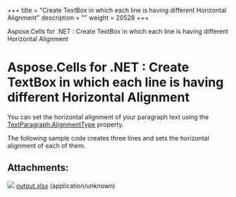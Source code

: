 +++
title = "Create TextBox in which each line is having different Horizontal Alignment" 
description = "" 
weight = 20528 
+++

Aspose.Cells for .NET : Create TextBox in which each line is having different Horizontal Alignment  

# Aspose.Cells for .NET : Create TextBox in which each line is having different Horizontal Alignment


You can set the horizontal alignment of your paragraph text using the [TextParagraph.AlignmentType](https://apireference.aspose.com/net/cells/aspose.cells.drawing.texts/textparagraph/properties/alignmenttype) property.

The following sample code creates three lines and sets the horizontal alignment of each of them.

## Attachments:

![](https://docs2.aspose.com/cells/net/images/icons/bullet_blue.gif) [output.xlsx](https://docs2.aspose.com/cells/net/attachments/5013824/5115236.xlsx) (application/unknown)  

